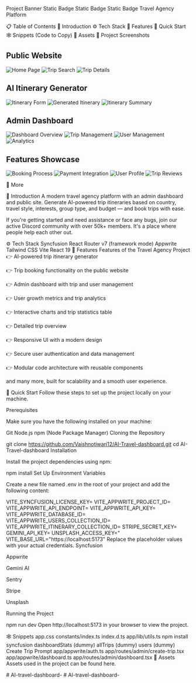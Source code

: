Project Banner
Static Badge Static Badge Static Badge 
Travel Agency Platform

📋 Table of Contents
🤖 Introduction
⚙️ Tech Stack
🔋 Features
🤸 Quick Start
🕸️ Snippets (Code to Copy)
🔗 Assets
📸 Project Screenshots

## Public Website
![Home Page](https://via.placeholder.com/800x400?text=Home+Page)
![Trip Search](https://via.placeholder.com/800x400?text=Trip+Search+Page)
![Trip Details](https://via.placeholder.com/800x400?text=Trip+Details+Page)

## AI Itinerary Generator
![Itinerary Form](https://via.placeholder.com/800x400?text=Itinerary+Form)
![Generated Itinerary](https://via.placeholder.com/800x400?text=Generated+Itinerary)
![Itinerary Summary](https://via.placeholder.com/800x400?text=Itinerary+Summary)

## Admin Dashboard
![Dashboard Overview](https://via.placeholder.com/800x400?text=Dashboard+Overview)
![Trip Management](https://via.placeholder.com/800x400?text=Trip+Management)
![User Management](https://via.placeholder.com/800x400?text=User+Management)
![Analytics](https://via.placeholder.com/800x400?text=Analytics+Dashboard)

## Features Showcase
![Booking Process](https://via.placeholder.com/800x400?text=Booking+Process)
![Payment Integration](https://via.placeholder.com/800x400?text=Payment+Integration)
![User Profile](https://via.placeholder.com/800x400?text=User+Profile)
![Trip Reviews](https://via.placeholder.com/800x400?text=Trip+Reviews)

🚀 More


🤖 Introduction
A modern travel agency platform with an admin dashboard and public site. Generate AI-powered trip itineraries based on country, travel style, interests, group type, and budget — and book trips with ease.

If you're getting started and need assistance or face any bugs, join our active Discord community with over 50k+ members. It's a place where people help each other out.



⚙️ Tech Stack
Syncfusion
React Router v7 (framework mode)
Appwrite
Tailwind CSS
Vite
React 19
🔋 Features
Features of the Travel Agency Project
👉 AI-powered trip itinerary generator

👉 Trip booking functionality on the public website

👉 Admin dashboard with trip and user management

👉 User growth metrics and trip analytics

👉 Interactive charts and trip statistics table

👉 Detailed trip overview

👉 Responsive UI with a modern design

👉 Secure user authentication and data management

👉 Modular code architecture with reusable components

and many more, built for scalability and a smooth user experience.

🤸 Quick Start
Follow these steps to set up the project locally on your machine.

Prerequisites

Make sure you have the following installed on your machine:

Git
Node.js
npm (Node Package Manager)
Cloning the Repository

git clone https://github.com/Vaishnotiwari12/AI-Travel-dashboard.git
cd AI-Travel-dashboard
Installation

Install the project dependencies using npm:

npm install
Set Up Environment Variables

Create a new file named .env in the root of your project and add the following content:

VITE_SYNCFUSION_LICENSE_KEY=
VITE_APPWRITE_PROJECT_ID=
VITE_APPWRITE_API_ENDPOINT=
VITE_APPWRITE_API_KEY=
VITE_APPWRITE_DATABASE_ID=
VITE_APPWRITE_USERS_COLLECTION_ID=
VITE_APPWRITE_ITINERARY_COLLECTION_ID=
STRIPE_SECRET_KEY=
GEMINI_API_KEY=
UNSPLASH_ACCESS_KEY="
VITE_BASE_URL="https://localhost:5173"
Replace the placeholder values with your actual credentials.
Syncfusion

Appwrite

Gemini AI

Sentry

Stripe

Unsplash

Running the Project

npm run dev
Open http://localhost:5173 in your browser to view the project.

🕸️ Snippets
app.css
constants/index.ts
index.d.ts
app/lib/utils.ts
npm install syncfusion
dashboardStats (dummy)
allTrips (dummy)
users (dummy)
Create Trip Prompt
app/appwrite/auth.ts
app/routes/admin/create-trip.tsx
app/appwrite/dashboard.ts
app/routes/admin/dashboard.tsx
🔗 Assets
Assets used in the project can be found here.

#   A I - t r a v e l - d a s h b o a r d -  
 #   A I - t r a v e l - d a s h b o a r d -  
 